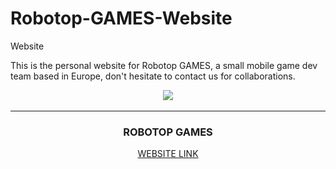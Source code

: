 # Robotop-GAMES-Website
Website

This is the personal website for Robotop GAMES, a small mobile game dev team based in Europe, don't hesitate to contact us for collaborations.

<div id="image" align="center">
<a href="https://robotopgames.me/"><img src=https://media1.giphy.com/media/BCgHnLSKFG0otdIZ66/giphy.gif><a/>
</br>

---

### ROBOTOP GAMES
</div>


<div id="image" align="center">
<a href="https://robotopgames.com"> WEBSITE LINK </a>
</br>

